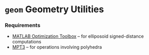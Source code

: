 # `geom` Geometry Utilities

### Requirements

 - [MATLAB Optimization Toolbox](https://www.mathworks.com/products/optimization.html) &ndash; for elliposoid signed-distance computations
 - [MPT3](https://www.mpt3.org/) &ndash; for operations involving polyhedra
